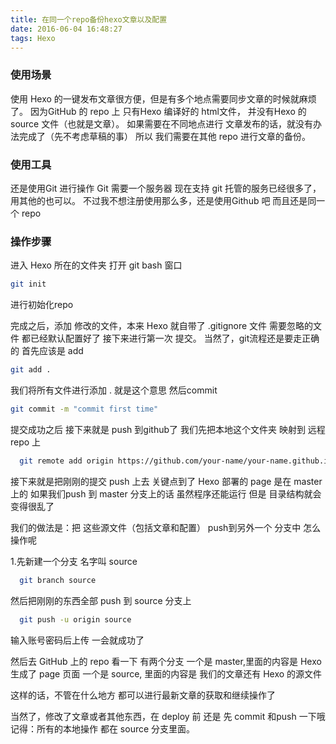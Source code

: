 ```yaml
---
title: 在同一个repo备份hexo文章以及配置
date: 2016-06-04 16:48:27
tags: Hexo
---
```


### 使用场景

使用 Hexo 的一键发布文章很方便，但是有多个地点需要同步文章的时候就麻烦了。
因为GitHub 的 repo 上 只有Hexo 编译好的 html文件，
并没有Hexo 的source 文件（也就是文章）。
如果需要在不同地点进行 文章发布的话，就没有办法完成了（先不考虑草稿的事）
所以 我们需要在其他 repo 进行文章的备份。

### 使用工具

还是使用Git 进行操作
Git 需要一个服务器
现在支持 git 托管的服务已经很多了，用其他的也可以。
不过我不想注册使用那么多，还是使用Github 吧
而且还是同一个 repo

### 操作步骤

进入 Hexo 所在的文件夹
打开 git bash 窗口

```bash
git init
```

进行初始化repo

完成之后，添加 修改的文件，本来 Hexo 就自带了 .gitignore 文件
需要忽略的文件 都已经默认配置好了
接下来进行第一次 提交。
当然了，git流程还是要走正确的
首先应该是 add

```bash
git add .
```

<!-- more -->

我们将所有文件进行添加 . 就是这个意思
然后commit

```bash
git commit -m "commit first time"
```

提交成功之后
接下来就是 push 到github了
我们先把本地这个文件夹 映射到 远程 repo 上

```bash
  git remote add origin https://github.com/your-name/your-name.github.io.git
```
接下来就是把刚刚的提交 push 上去
关键点到了
 Hexo 部署的 page 是在 master 上的
 如果我们push 到 master 分支上的话
 虽然程序还能运行
 但是 目录结构就会变得很乱了

 我们的做法是：把 这些源文件（包括文章和配置）
push到另外一个 分支中
怎么操作呢

1.先新建一个分支 名字叫 source
```bash
  git branch source
```

然后把刚刚的东西全部 push 到 source 分支上

```bash
  git push -u origin source
```

输入账号密码后上传
一会就成功了

然后去 GitHub 上的 repo 看一下
有两个分支
一个是 master,里面的内容是 Hexo 生成了 page 页面
一个是 source, 里面的内容是 我们的文章还有 Hexo 的源文件

这样的话，不管在什么地方 都可以进行最新文章的获取和继续操作了

当然了，修改了文章或者其他东西，在 deploy 前 还是 先 commit 和push 一下哦
记得：所有的本地操作 都在 source 分支里面。
